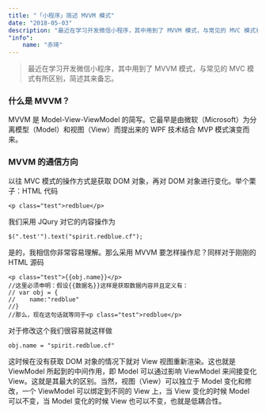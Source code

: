 ```yaml
---
title: "「小程序」简述 MVVM 模式"
date: "2018-05-03"
description: "最近在学习开发微信小程序，其中用到了 MVVM 模式，与常见的 MVC 模式有所区别，简述其来备忘。"
"info":
    name: "赤琦"
---
```


> 最近在学习开发微信小程序，其中用到了 MVVM 模式，与常见的 MVC 模式有所区别，简述其来备忘。

### 什么是 MVVM？

MVVM 是 Model-View-ViewModel 的简写。它最早是由微软（Microsoft）为分离模型（Model）和视图（View）而提出来的 WPF 技术结合 MVP 模式演变而来。

### MVVM 的通信方向

以往 MVC 模式的操作方式是获取 DOM 对象，再对 DOM 对象进行变化。举个栗子：HTML 代码

    <p class="test">redblue</p>

我们采用 JQury 对它的内容操作为

    $(".test'").text("spirit.redblue.cf");

是的，我相信你非常容易理解。那么采用 MVVM 要怎样操作尼？同样对于刚刚的 HTML 源码

    <p class="test">{{obj.name}}</p>
    //这里必须申明：假设{{数据名}}这样是获取数据内容并且定义有：
    // var obj = {
    //    name:"redblue"
    //}
    //那么，现在这句话就等同于<p class="test">redblue</p>

对于修改这个我们很容易就这样做

    obj.name = "spirit.redblue.cf"

这时候在没有获取 DOM 对象的情况下就对 View 视图重新渲染。这也就是 ViewModel 所起到的中间作用，即 Model 可以通过影响 ViewModel 来间接变化 View。这就是其最大的区别。当然，视图（View）可以独立于 Model 变化和修改，一个 ViewModel 可以绑定到不同的 View 上，当 View 变化的时候 Model 可以不变，当 Model 变化的时候 View 也可以不变，也就是低耦合性。